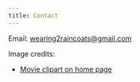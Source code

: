 ```yaml
---
title: Contact
---
```


Email: <a href=mailto:wearing2raincoats@gmail.com>wearing2raincoats@gmail.com</a>

Image credits:
<ul>
  <li><a href="http://www.clipartpanda.com/categories/movie-clipart">Movie clipart on home page</a></li>
</ul>
